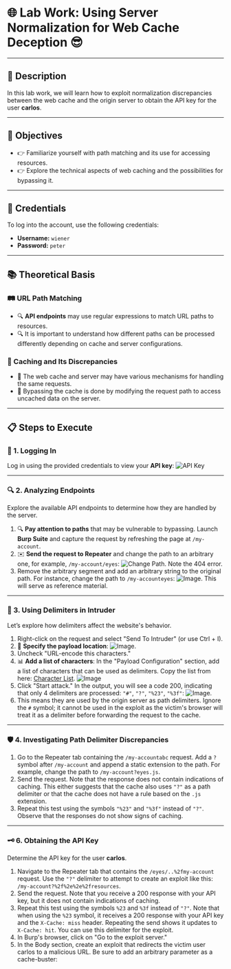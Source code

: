 # 🌐 Lab Work: Using Server Normalization for Web Cache Deception 😎

---

## 📜 Description
In this lab work, we will learn how to exploit normalization discrepancies between the web cache and the origin server to obtain the API key for the user **carlos**.

---

## 🎯 Objectives
- 👉 Familiarize yourself with path matching and its use for accessing resources.
- 👉 Explore the technical aspects of web caching and the possibilities for bypassing it.

---

## 🔑 Credentials
To log into the account, use the following credentials:
- **Username:** `wiener`
- **Password:** `peter`

---

## 📚 Theoretical Basis

### 🛤️ URL Path Matching
- 🔍 **API endpoints** may use regular expressions to match URL paths to resources.
- 🔍 It is important to understand how different paths can be processed differently depending on cache and server configurations.

### 🔄 Caching and Its Discrepancies
- 🔄 The web cache and server may have various mechanisms for handling the same requests.
- 🔄 Bypassing the cache is done by modifying the request path to access uncached data on the server.

---

## 📋 Steps to Execute

### 🔐 1. Logging In
Log in using the provided credentials to view your **API key**:
![API Key](https://github.com/user-attachments/assets/a1cecc2a-c2b2-47dc-8f05-37fb9b5611a3)

---

### 🔍 2. Analyzing Endpoints
Explore the available API endpoints to determine how they are handled by the server.
1. 🔍 **Pay attention to paths** that may be vulnerable to bypassing. Launch **Burp Suite** and capture the request by refreshing the page at `/my-account`.
2. ✉️ **Send the request to Repeater** and change the path to an arbitrary one, for example, `/my-account/eyes`:
   ![Change Path](https://github.com/user-attachments/assets/4cb281a1-eb8d-4967-ae98-adb9e89ea9b8). Note the 404 error.
3. Remove the arbitrary segment and add an arbitrary string to the original path. For instance, change the path to `/my-accounteyes`:
   ![Image](https://github.com/user-attachments/assets/fcf4a0a5-0b38-4d11-8b19-20062a4b4ee3). This will serve as reference material.

---

### 🔄 3. Using Delimiters in Intruder
Let’s explore how delimiters affect the website's behavior.
1. Right-click on the request and select "Send To Intruder" (or use Ctrl + I).
2. 📄 **Specify the payload location**:
   ![Image](https://github.com/user-attachments/assets/f6128369-516e-44b4-a804-e145f593ff38).
3. Uncheck "URL-encode this characters."
4. 📊 **Add a list of characters**: In the "Payload Configuration" section, add a list of characters that can be used as delimiters. 
   Copy the list from here: [Character List](https://portswigger.net/web-security/web-cache-deception/wcd-lab-delimiter-list).
   ![Image](https://github.com/user-attachments/assets/f109678c-1d5f-4604-8970-97562d595b7c)
5. Click "Start attack."
   In the output, you will see a code 200, indicating that only 4 delimiters are processed: `"#"`, `"?"`, `"%23"`, `"%3f"`:
   ![Image](https://github.com/user-attachments/assets/06664df0-0847-4509-8ca8-a4aca2c1e78f).
6. This means they are used by the origin server as path delimiters. Ignore the `#` symbol; it cannot be used in the exploit as the victim's browser will treat it as a delimiter before forwarding the request to the cache.

---

### 🛡️ 4. Investigating Path Delimiter Discrepancies
1. Go to the Repeater tab containing the `/my-accountabc` request. Add a `?` symbol after `/my-account` and append a static extension to the path. For example, change the path to `/my-account?eyes.js`.
2. Send the request. Note that the response does not contain indications of caching. This either suggests that the cache also uses `"?"` as a path delimiter or that the cache does not have a rule based on the `.js` extension.
3. Repeat this test using the symbols `"%23"` and `"%3f"` instead of `"?"`. Observe that the responses do not show signs of caching.

---

### 🗝️ 6. Obtaining the API Key
Determine the API key for the user **carlos**.
1. Navigate to the Repeater tab that contains the `/eyes/..%2fmy-account` request. Use the `"?"` delimiter to attempt to create an exploit like this: `/my-account?%2f%2e%2e%2fresources`.
2. Send the request. Note that you receive a 200 response with your API key, but it does not contain indications of caching.
3. Repeat this test using the symbols `%23` and `%3f` instead of `"?"`. Note that when using the `%23` symbol, it receives a 200 response with your API key and the `X-Cache: miss` header. Repeating the send shows it updates to `X-Cache: hit`. You can use this delimiter for the exploit.
4. In Burp's browser, click on "Go to the exploit server."
5. In the Body section, create an exploit that redirects the victim user carlos to a malicious URL. Be sure to add an arbitrary parameter as a cache-buster: <script>document.location="https://YOUR.LAB.LINK/my-account%23%2f%2e%2e%2fresources?eyes"</script>
6. Click "Deliver Exploit to Victim."
7. Visit the URL you specified for carlos in your exploit: `https://YOUR.LAB.LINK/my-account%23%2f%2e%2e%2fresources?eyes`.
8. Note that the response includes the API key for the user carlos. Copy this.
   ![API Key for carlos](https://github.com/user-attachments/assets/75ecde4d-d3e8-4dfe-a42d-8083b51c230d).

---

## 💡 Conclusion
As a result of completing this lab work, you will be able to access protected resources using skills in path matching and cache bypassing. This knowledge will be useful in your future projects and career. 🚀
